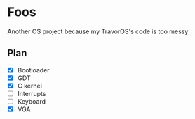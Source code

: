 # Foos
Another OS project because my TravorOS's code is too messy

## Plan

- [x] Bootloader
- [x] GDT
- [x] C kernel
- [ ] Interrupts
- [ ] Keyboard
- [x] VGA
